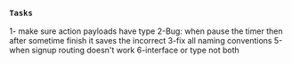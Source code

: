 ### `Tasks`

1- make sure action payloads have type
2-Bug: when pause the timer then after sometime finish it saves the incorrect 
3-fix all naming conventions
5-when signup routing doesn't work
6-interface or type not both
